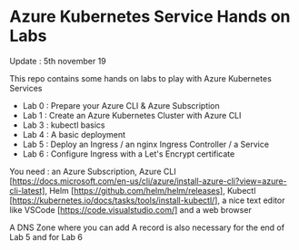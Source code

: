 # Azure Kubernetes Service Hands on Labs

Update : 5th november 19

This repo contains some hands on labs to play with Azure Kubernetes Services 

- Lab 0 : Prepare your Azure CLI & Azure Subscription
- Lab 1 : Create an Azure Kubernetes Cluster with Azure CLI
- Lab 3 : kubectl basics
- Lab 4 : A basic deployment 
- Lab 5 : Deploy an Ingress / an nginx Ingress Controller / a Service
- Lab 6 : Configure Ingress with a Let's Encrypt certificate

You need : an Azure Subscription, Azure CLI [https://docs.microsoft.com/en-us/cli/azure/install-azure-cli?view=azure-cli-latest], Helm [https://github.com/helm/helm/releases], Kubectl [https://kubernetes.io/docs/tasks/tools/install-kubectl/], a nice text editor like VSCode [https://code.visualstudio.com/] and a web browser

A DNS Zone where you can add A record is also necessary for the end of Lab 5 and for Lab 6
